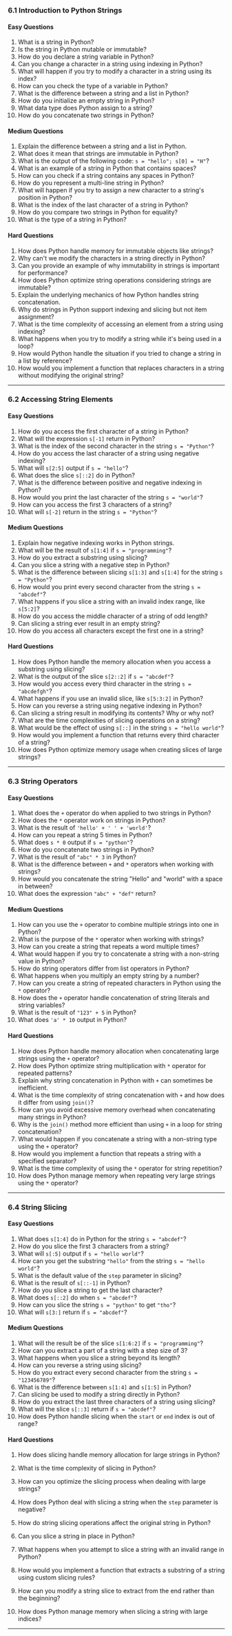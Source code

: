 ### **6.1 Introduction to Python Strings**
#### **Easy Questions**
1. What is a string in Python?
2. Is the string in Python mutable or immutable?
3. How do you declare a string variable in Python?
4. Can you change a character in a string using indexing in Python?
5. What will happen if you try to modify a character in a string using its index?
6. How can you check the type of a variable in Python?
7. What is the difference between a string and a list in Python?
8. How do you initialize an empty string in Python?
9. What data type does Python assign to a string?
10. How do you concatenate two strings in Python?

#### **Medium Questions**
1. Explain the difference between a string and a list in Python.
2. What does it mean that strings are immutable in Python?
3. What is the output of the following code: `s = "hello"; s[0] = "H"`?
4. What is an example of a string in Python that contains spaces?
5. How can you check if a string contains any spaces in Python?
6. How do you represent a multi-line string in Python?
7. What will happen if you try to assign a new character to a string's position in Python?
8. What is the index of the last character of a string in Python?
9. How do you compare two strings in Python for equality?
10. What is the type of a string in Python?

#### **Hard Questions**
1. How does Python handle memory for immutable objects like strings?
2. Why can't we modify the characters in a string directly in Python?
3. Can you provide an example of why immutability in strings is important for performance?
4. How does Python optimize string operations considering strings are immutable?
5. Explain the underlying mechanics of how Python handles string concatenation.
6. Why do strings in Python support indexing and slicing but not item assignment?
7. What is the time complexity of accessing an element from a string using indexing?
8. What happens when you try to modify a string while it's being used in a loop?
9. How would Python handle the situation if you tried to change a string in a list by reference?
10. How would you implement a function that replaces characters in a string without modifying the original string?

---

### **6.2 Accessing String Elements**
#### **Easy Questions**
1. How do you access the first character of a string in Python?
2. What will the expression `s[-1]` return in Python?
3. What is the index of the second character in the string `s = "Python"`?
4. How do you access the last character of a string using negative indexing?
5. What will `s[2:5]` output if `s = "hello"`?
6. What does the slice `s[::2]` do in Python?
7. What is the difference between positive and negative indexing in Python?
8. How would you print the last character of the string `s = "world"`?
9. How can you access the first 3 characters of a string?
10. What will `s[-2]` return in the string `s = "Python"`?

#### **Medium Questions**
1. Explain how negative indexing works in Python strings.
2. What will be the result of `s[1:4]` if `s = "programming"`?
3. How do you extract a substring using slicing?
4. Can you slice a string with a negative step in Python?
5. What is the difference between slicing `s[1:3]` and `s[1:4]` for the string `s = "Python"`?
6. How would you print every second character from the string `s = "abcdef"`?
7. What happens if you slice a string with an invalid index range, like `s[5:2]`?
8. How do you access the middle character of a string of odd length?
9. Can slicing a string ever result in an empty string?
10. How do you access all characters except the first one in a string?

#### **Hard Questions**
1. How does Python handle the memory allocation when you access a substring using slicing?
2. What is the output of the slice `s[2::2]` if `s = "abcdef"`?
3. How would you access every third character in the string `s = "abcdefgh"`?
4. What happens if you use an invalid slice, like `s[5:3:2]` in Python?
5. How can you reverse a string using negative indexing in Python?
6. Can slicing a string result in modifying its contents? Why or why not?
7. What are the time complexities of slicing operations on a string?
8. What would be the effect of using `s[::]` in the string `s = "hello world"`?
9. How would you implement a function that returns every third character of a string?
10. How does Python optimize memory usage when creating slices of large strings?

---

### **6.3 String Operators**
#### **Easy Questions**
1. What does the `+` operator do when applied to two strings in Python?
2. How does the `*` operator work on strings in Python?
3. What is the result of `'hello' + ' ' + 'world'`?
4. How can you repeat a string 5 times in Python?
5. What does `s * 0` output if `s = "python"`?
6. How do you concatenate two strings in Python?
7. What is the result of `"abc" * 3` in Python?
8. What is the difference between `+` and `*` operators when working with strings?
9. How would you concatenate the string "Hello" and "world" with a space in between?
10. What does the expression `"abc" + "def"` return?

#### **Medium Questions**
1. How can you use the `+` operator to combine multiple strings into one in Python?
2. What is the purpose of the `*` operator when working with strings?
3. How can you create a string that repeats a word multiple times?
4. What would happen if you try to concatenate a string with a non-string value in Python?
5. How do string operators differ from list operators in Python?
6. What happens when you multiply an empty string by a number?
7. How can you create a string of repeated characters in Python using the `*` operator?
8. How does the `+` operator handle concatenation of string literals and string variables?
9. What is the result of `"123" + 5` in Python?
10. What does `'a' * 10` output in Python?

#### **Hard Questions**
1. How does Python handle memory allocation when concatenating large strings using the `+` operator?
2. How does Python optimize string multiplication with `*` operator for repeated patterns?
3. Explain why string concatenation in Python with `+` can sometimes be inefficient.
4. What is the time complexity of string concatenation with `+` and how does it differ from using `join()`?
5. How can you avoid excessive memory overhead when concatenating many strings in Python?
6. Why is the `join()` method more efficient than using `+` in a loop for string concatenation?
7. What would happen if you concatenate a string with a non-string type using the `+` operator?
8. How would you implement a function that repeats a string with a specified separator?
9. What is the time complexity of using the `*` operator for string repetition?
10. How does Python manage memory when repeating very large strings using the `*` operator?

---

### **6.4 String Slicing**
#### **Easy Questions**
1. What does `s[1:4]` do in Python for the string `s = "abcdef"`?
2. How do you slice the first 3 characters from a string?
3. What will `s[:5]` output if `s = "hello world"`?
4. How can you get the substring `"hello"` from the string `s = "hello world"`?
5. What is the default value of the `step` parameter in slicing?
6. What is the result of `s[::-1]` in Python?
7. How do you slice a string to get the last character?
8. What does `s[::2]` do when `s = "abcdef"`?
9. How can you slice the string `s = "python"` to get `"tho"`?
10. What will `s[3:]` return if `s = "abcdef"`?

#### **Medium Questions**
1. What will the result be of the slice `s[1:6:2]` if `s = "programming"`?
2. How can you extract a part of a string with a step size of 3?
3. What happens when you slice a string beyond its length?
4. How can you reverse a string using slicing?
5. How do you extract every second character from the string `s = "123456789"`?
6. What is the difference between `s[1:4]` and `s[1:5]` in Python?
7. Can slicing be used to modify a string directly in Python?
8. How do you extract the last three characters of a string using slicing?
9. What will the slice `s[::3]` return if `s = "abcdef"`?
10. How does Python handle slicing when the `start` or `end` index is out of range?

#### **Hard Questions**
1. How does slicing handle memory allocation for large strings in Python?
2. What is the time complexity of slicing in Python?


3. How can you optimize the slicing process when dealing with large strings?
4. How does Python deal with slicing a string when the `step` parameter is negative?
5. How do string slicing operations affect the original string in Python?
6. Can you slice a string in place in Python?
7. What happens when you attempt to slice a string with an invalid range in Python?
8. How would you implement a function that extracts a substring of a string using custom slicing rules?
9. How can you modify a string slice to extract from the end rather than the beginning?
10. How does Python manage memory when slicing a string with large indices?

---
